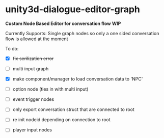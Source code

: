 # unity3d-dialogue-editor-graph
**Custom Node Based Editor for conversation flow**
**WIP**

Currently Supports:
Single graph nodes so only a one sided conversation flow is allowed at the moment

To do:
- [x] ~~fix serilization error~~
- [ ] multi input graph 
- [x] make component/manager to load conversation data to 'NPC'
- [ ] option node (ties in with multi input)
- [ ] event trigger nodes
- [ ] only export conversation struct that are connected to root
- [ ] re init nodeid depending on connection to root
- [ ] player input nodes



